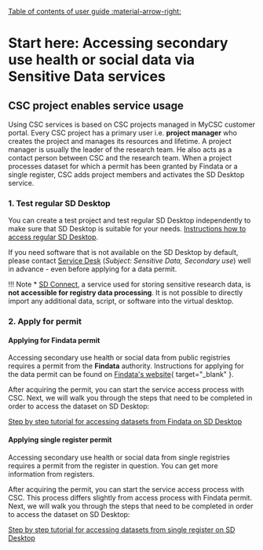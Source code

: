 [Table of contents of user guide :material-arrow-right:](sd-services-toc.md)

# Start here: Accessing secondary use health or social data via Sensitive Data services 

## CSC project enables service usage

Using CSC services is based on CSC projects managed in MyCSC customer portal. Every CSC project has a primary user i.e. **project manager** who creates the project and manages its resources and lifetime. A project manager is usually the leader of the research team. He also acts as a contact person between CSC and the research team. When a project processes dataset for which a permit has been granted by Findata or a single register, CSC adds project members and activates the SD Desktop service.


### 1. Test regular SD Desktop 

You can create a test project and test regular SD Desktop independently to make sure that SD Desktop is suitable for your needs. [Instructions how to access regular SD Desktop](sd-use-case-new-user-project-manager.md). 

If you need software that is not available on the SD Desktop by default, please contact [Service Desk](../../support/contact.md) (*Subject: Sensitive Data, Secondary use*) well in advance - even before applying for a data permit.

!!! Note
    * [SD Connect](sd_connect.md), a service used for storing sensitive research data, is **not accessible for registry data processing**. It is not possible to directly import any additional data, script, or software into the virtual desktop. 



### 2. Apply for permit 

#### Applying for Findata permit

Accessing secondary use health or social data from public registries requires a permit from the **Findata** authority. Instructions for applying for the data permit can be found on [Findata's website](https://findata.fi/en/permits/){ target="_blank" }.

After acquiring the permit, you can start the service access process with CSC. Next, we will walk you through the steps that need to be completed in order to access the dataset on SD Desktop:

[Step by step tutorial for accessing datasets from Findata on SD Desktop](findata-permit.md)

#### Applying single register permit

Accessing secondary use health or social data from single registries requires a permit from the register in question. You can get more information from registers.

After acquiring the permit, you can start the service access process with CSC. This process differs slightly from access process with Findata permit. Next, we will walk you through the steps that need to be completed in order to access the dataset on SD Desktop:

[Step by step tutorial for accessing datasets from single register on SD Desktop](single-register-permit.md)

